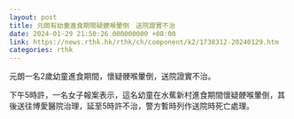 ```yaml
---
layout: post
title: 元朗有幼童進食期間疑骾喉暈倒　送院證實不治
date: 2024-01-29 21:50:26.000000000 +08:00
link: https://news.rthk.hk/rthk/ch/component/k2/1738312-20240129.htm
categories: rthk
---
```


元朗一名2歲幼童進食期間，懷疑骾喉暈倒，送院證實不治。

下午5時許，一名女子報案表示，這名幼童在水蕉新村進食期間懷疑骾喉暈倒，其後送往博愛醫院治理，延至5時許不治，警方暫時列作送院時死亡處理。

